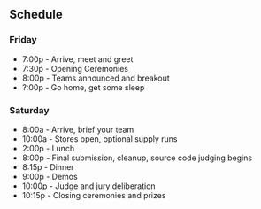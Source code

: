 ## Schedule

### Friday

* 7:00p - Arrive, meet and greet
* 7:30p - Opening Ceremonies
* 8:00p - Teams announced and breakout
* ?:00p - Go home, get some sleep

### Saturday

* 8:00a - Arrive, brief your team
* 10:00a - Stores open, optional supply runs
* 2:00p - Lunch
* 8:00p - Final submission, cleanup, source code judging begins
* 8:15p - Dinner
* 9:00p - Demos
* 10:00p - Judge and jury deliberation
* 10:15p - Closing ceremonies and prizes
